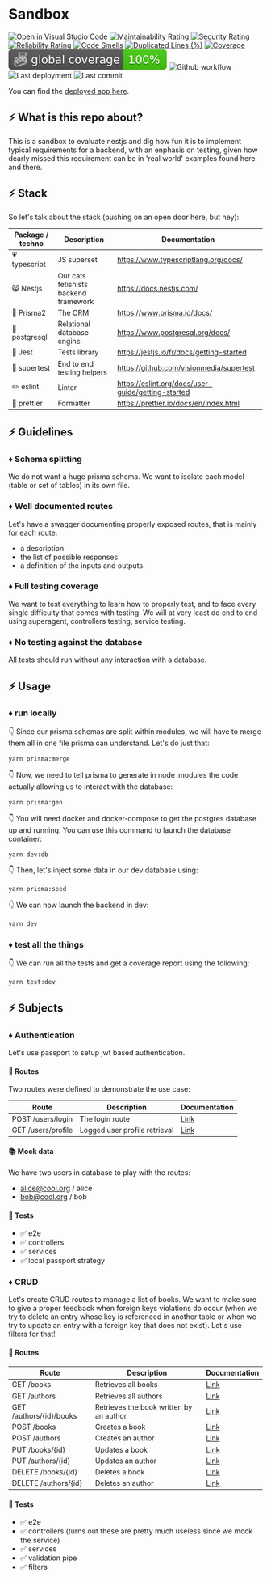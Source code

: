 # Sandbox

[![Open in Visual Studio Code](https://open.vscode.dev/badges/open-in-vscode.svg)](https://open.vscode.dev/jpb06/nestjs-prisma-postgres-sandbox)
[![Maintainability Rating](https://sonarcloud.io/api/project_badges/measure?project=jpb06_nestjs-prisma-postgres-sandbox&metric=sqale_rating)](https://sonarcloud.io/dashboard?id=jpb06_nestjs-prisma-postgres-sandbox)
[![Security Rating](https://sonarcloud.io/api/project_badges/measure?project=jpb06_nestjs-prisma-postgres-sandbox&metric=security_rating)](https://sonarcloud.io/dashboard?id=jpb06_nestjs-prisma-postgres-sandbox)
[![Reliability Rating](https://sonarcloud.io/api/project_badges/measure?project=jpb06_nestjs-prisma-postgres-sandbox&metric=reliability_rating)](https://sonarcloud.io/dashboard?id=jpb06_nestjs-prisma-postgres-sandbox)
[![Code Smells](https://sonarcloud.io/api/project_badges/measure?project=jpb06_nestjs-prisma-postgres-sandbox&metric=code_smells)](https://sonarcloud.io/dashboard?id=jpb06_nestjs-prisma-postgres-sandbox)
[![Duplicated Lines (%)](https://sonarcloud.io/api/project_badges/measure?project=jpb06_nestjs-prisma-postgres-sandbox&metric=duplicated_lines_density)](https://sonarcloud.io/dashboard?id=jpb06_nestjs-prisma-postgres-sandbox)
[![Coverage](https://sonarcloud.io/api/project_badges/measure?project=jpb06_nestjs-prisma-postgres-sandbox&metric=coverage)](https://sonarcloud.io/dashboard?id=jpb06_nestjs-prisma-postgres-sandbox)
![Coverage](./badges/coverage-global%20coverage.svg)
![Github workflow](https://img.shields.io/github/workflow/status/jpb06/nestjs-prisma-postgres-sandbox/checks?label=last%20workflow&logo=github-actions)
![Last deployment](https://img.shields.io/github/deployments/jpb06/nestjs-prisma-postgres-sandbox/nestjs-prisma-postgres?label=last%20deployment&logo=heroku)
![Last commit](https://img.shields.io/github/last-commit/jpb06/nestjs-prisma-postgres-sandbox?logo=git)

You can find the [deployed app here](https://nestjs-prisma-postgres.herokuapp.com).

## :zap: What is this repo about?

This is a sandbox to evaluate nestjs and dig how fun it is to implement typical requirements for a backend, with an enphasis on testing, given how dearly missed this requirement can be in 'real world' examples found here and there.

## :zap: Stack

So let's talk about the stack (pushing on an open door here, but hey):

| Package / techno             | Description                           | Documentation                                      |
| ---------------------------- | ------------------------------------- | -------------------------------------------------- |
| :heartpulse: typescript      | JS superset                           | https://www.typescriptlang.org/docs/               |
| :smile_cat: Nestjs           | Our cats fetishists backend framework | https://docs.nestjs.com/                           |
| :small_red_triangle: Prisma2 | The ORM                               | https://www.prisma.io/docs/                        |
| :elephant: postgresql        | Relational database engine            | https://www.postgresql.org/docs/                   |
| :bug: Jest                   | Tests library                         | https://jestjs.io/fr/docs/getting-started          |
| 🧪 supertest                 | End to end testing helpers            | https://github.com/visionmedia/supertest           |
| :pencil2: eslint             | Linter                                | https://eslint.org/docs/user-guide/getting-started |
| :straight_ruler: prettier    | Formatter                             | https://prettier.io/docs/en/index.html             |

## :zap: Guidelines

### :diamonds: Schema splitting

We do not want a huge prisma schema. We want to isolate each model (table or set of tables) in its own file.

### :diamonds: Well documented routes

Let's have a swagger documenting properly exposed routes, that is mainly for each route:

- a description.
- the list of possible responses.
- a definition of the inputs and outputs.

### :diamonds: Full testing coverage

We want to test everything to learn how to properly test, and to face every single difficulty that comes with testing. We will at very least do end to end using superagent, controllers testing, service testing.

### :diamonds: No testing against the database

All tests should run without any interaction with a database.

## :zap: Usage

### :diamonds: run locally

:point_down: Since our prisma schemas are split within modules, we will have to merge them all in one file prisma can understand. Let's do just that:

```bash
yarn prisma:merge
```

:point_down: Now, we need to tell prisma to generate in node_modules the code actually allowing us to interact with the database:

```bash
yarn prisma:gen
```

:point_down: You will need docker and docker-compose to get the postgres database up and running. You can use this command to launch the database container:

```bash
yarn dev:db
```

:point_down: Then, let's inject some data in our dev database using:

```bash
yarn prisma:seed
```

:point_down: We can now launch the backend in dev:

```bash
yarn dev
```

### :diamonds: test all the things

:point_down: We can run all the tests and get a coverage report using the following:

```bash
yarn test:dev
```

## :zap: Subjects

### :diamonds: Authentication

Let's use passport to setup jwt based authentication.

#### :rocket: Routes

Two routes were defined to demonstrate the use case:

| Route              | Description                   | Documentation                                                                           |
| ------------------ | ----------------------------- | --------------------------------------------------------------------------------------- |
| POST /users/login  | The login route               | [Link](https://nestjs-prisma-postgres.herokuapp.com/#/users/UsersController_login)      |
| GET /users/profile | Logged user profile retrieval | [Link](https://nestjs-prisma-postgres.herokuapp.com/#/users/UsersController_getProfile) |

#### :books: Mock data

We have two users in database to play with the routes:

- alice@cool.org / alice
- bob@cool.org / bob

#### 🧪 Tests

- :white_check_mark: e2e
- :white_check_mark: controllers
- :white_check_mark: services
- :white_check_mark: local passport strategy

### :diamonds: CRUD

Let's create CRUD routes to manage a list of books.
We want to make sure to give a proper feedback when foreign keys violations do occur (when we try to delete an entry whose key is referenced in another table or when we try to update an entry with a foreign key that does not exist). Let's use filters for that!

#### :rocket: Routes

| Route                   | Description                             | Documentation                                                                                 |
| ----------------------- | --------------------------------------- | --------------------------------------------------------------------------------------------- |
| GET /books              | Retrieves all books                     | [Link](https://nestjs-prisma-postgres.herokuapp.com/#/Books/BooksController_getBooks)         |
| GET /authors            | Retrieves all authors                   | [Link](https://nestjs-prisma-postgres.herokuapp.com/#/authors/AuthorsController_getAuthors)   |
| GET /authors/{id}/books | Retrieves the book written by an author | [Link](https://nestjs-prisma-postgres.herokuapp.com/#/Books/AuthorsController_getAuthorBooks) |
| POST /books             | Creates a book                          | [Link](https://nestjs-prisma-postgres.herokuapp.com/#/Books/BooksController_createBook)       |
| POST /authors           | Creates an author                       | [Link](https://nestjs-prisma-postgres.herokuapp.com/#/authors/AuthorsController_createAuthor) |
| PUT /books/{id}         | Updates a book                          | [Link](https://nestjs-prisma-postgres.herokuapp.com/#/Books/BooksController_updateBook)       |
| PUT /authors/{id}       | Updates an author                       | [Link](https://nestjs-prisma-postgres.herokuapp.com/#/authors/AuthorsController_updateAuthor) |
| DELETE /books/{id}      | Deletes a book                          | [Link](https://nestjs-prisma-postgres.herokuapp.com/#/Books/BooksController_deleteBook)       |
| DELETE /authors/{id}    | Deletes an author                       | [Link](https://nestjs-prisma-postgres.herokuapp.com/#/authors/AuthorsController_deleteAuthor) |

#### 🧪 Tests

- :white_check_mark: e2e
- :white_check_mark: controllers (turns out these are pretty much useless since we mock the service)
- :white_check_mark: services
- :white_check_mark: validation pipe
- :white_check_mark: filters
